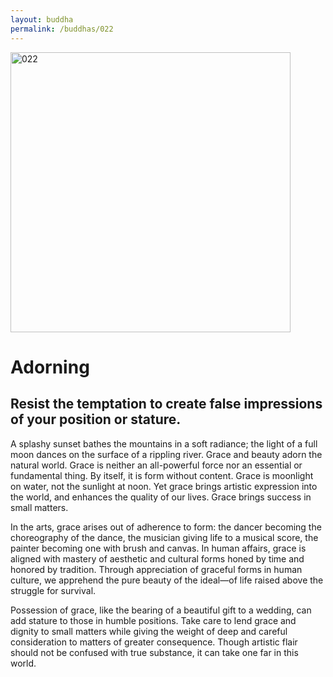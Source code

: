 ```yaml
---
layout: buddha
permalink: /buddhas/022
---
```


<div class="uk-text-center">
<img src="{{"/assets/img/buddhas/buddha-022.jpg" | relative_url}}" alt="022"  width="448" height="448"></div>

# Adorning

## Resist the temptation to create false impressions of your position or stature.



A splashy sunset bathes the mountains in a soft radiance; the light of a full moon dances on the surface of a rippling river. Grace and beauty adorn the natural world. Grace is neither an all-powerful force nor an essential or fundamental thing. By itself, it is form without content. Grace is moonlight on water, not the sunlight at noon. Yet grace brings artistic expression into the world, and enhances the quality of our lives. Grace brings success in small matters.

In the arts, grace arises out of adherence to form: the dancer becoming the choreography of the dance, the musician giving life to a musical score, the painter becoming one with brush and canvas. In human affairs, grace is aligned with mastery of aesthetic and cultural forms honed by time and honored by tradition. Through appreciation of graceful forms in human culture, we apprehend the pure beauty of the ideal—of life raised above the struggle for survival.

Possession of grace, like the bearing of a beautiful gift to a wedding, can add stature to those in humble positions. Take care to lend grace and dignity to small matters while giving the weight of deep and careful consideration to matters of greater consequence. Though artistic flair should not be confused with true substance, it can take one far in this world.
